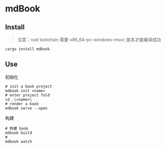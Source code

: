 # mdBook

## Install

> 注意：rust toolchain 需要 x86_64-pc-windows-msvc 版本才能编译成功

```shell
cargo install mdbook
```

## Use

初始化

```shell
# init a book project
mdbook init <name>
# enter project fold
cd .\<name>\
# render a book
mdbook serve --open
```

构建

```shell
# 构建 book
mdbook build
# 
mdbook watch
```
